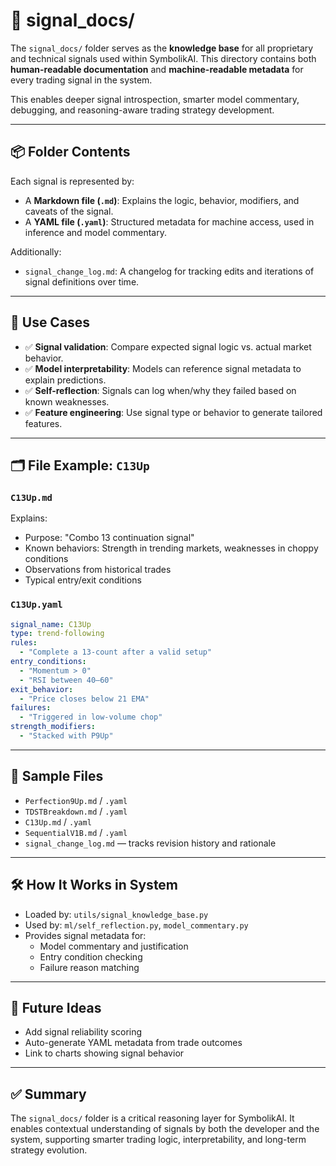 # 📁 signal_docs/

The `signal_docs/` folder serves as the **knowledge base** for all proprietary and technical signals used within SymbolikAI. This directory contains both **human-readable documentation** and **machine-readable metadata** for every trading signal in the system.

This enables deeper signal introspection, smarter model commentary, debugging, and reasoning-aware trading strategy development.

---

## 📦 Folder Contents

Each signal is represented by:
- A **Markdown file (`.md`)**: Explains the logic, behavior, modifiers, and caveats of the signal.
- A **YAML file (`.yaml`)**: Structured metadata for machine access, used in inference and model commentary.

Additionally:
- `signal_change_log.md`: A changelog for tracking edits and iterations of signal definitions over time.

---

## 🧠 Use Cases

- ✅ **Signal validation**: Compare expected signal logic vs. actual market behavior.
- ✅ **Model interpretability**: Models can reference signal metadata to explain predictions.
- ✅ **Self-reflection**: Signals can log when/why they failed based on known weaknesses.
- ✅ **Feature engineering**: Use signal type or behavior to generate tailored features.

---

## 🗂️ File Example: `C13Up`

### `C13Up.md`
Explains:
- Purpose: "Combo 13 continuation signal"
- Known behaviors: Strength in trending markets, weaknesses in choppy conditions
- Observations from historical trades
- Typical entry/exit conditions

### `C13Up.yaml`
```yaml
signal_name: C13Up
type: trend-following
rules:
  - "Complete a 13-count after a valid setup"
entry_conditions:
  - "Momentum > 0"
  - "RSI between 40–60"
exit_behavior:
  - "Price closes below 21 EMA"
failures:
  - "Triggered in low-volume chop"
strength_modifiers:
  - "Stacked with P9Up"
```

---

## 📘 Sample Files

- `Perfection9Up.md` / `.yaml`
- `TDSTBreakdown.md` / `.yaml`
- `C13Up.md` / `.yaml`
- `SequentialV1B.md` / `.yaml`
- `signal_change_log.md` — tracks revision history and rationale

---

## 🛠️ How It Works in System

- Loaded by: `utils/signal_knowledge_base.py`
- Used by: `ml/self_reflection.py`, `model_commentary.py`
- Provides signal metadata for:
  - Model commentary and justification
  - Entry condition checking
  - Failure reason matching

---

## 🔁 Future Ideas

- Add signal reliability scoring
- Auto-generate YAML metadata from trade outcomes
- Link to charts showing signal behavior

---

## ✅ Summary

The `signal_docs/` folder is a critical reasoning layer for SymbolikAI. It enables contextual understanding of signals by both the developer and the system, supporting smarter trading logic, interpretability, and long-term strategy evolution.